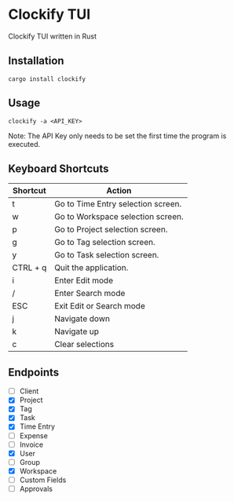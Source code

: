 # Clockify TUI
Clockify TUI written in Rust

## Installation
`cargo install clockify`

## Usage
`clockify -a <API_KEY>`

Note: The API Key only needs to be set the first time the program is executed.

## Keyboard Shortcuts

| Shortcut | Action |
|----------|--------|
| t | Go to Time Entry selection screen. |
| w | Go to Workspace selection screen. |
| p | Go to Project selection screen. |
| g | Go to Tag selection screen. |
| y | Go to Task selection screen. |
| CTRL + q | Quit the application. |
| i | Enter Edit mode |
| / | Enter Search mode |
| ESC | Exit Edit or Search mode |
| j | Navigate down |
| k | Navigate up |
| c | Clear selections |

## Endpoints
- [ ] Client
- [X] Project
- [X] Tag
- [X] Task
- [X] Time Entry
- [ ] Expense
- [ ] Invoice
- [X] User
- [ ] Group
- [X] Workspace
- [ ] Custom Fields
- [ ] Approvals
